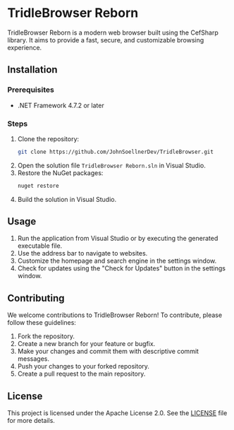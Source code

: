 # TridleBrowser Reborn

TridleBrowser Reborn is a modern web browser built using the CefSharp library. It aims to provide a fast, secure, and customizable browsing experience.

## Installation

### Prerequisites

- .NET Framework 4.7.2 or later

### Steps

1. Clone the repository:
   ```sh
   git clone https://github.com/JohnSoellnerDev/TridleBrowser.git
   ```
2. Open the solution file `TridleBrowser Reborn.sln` in Visual Studio.
3. Restore the NuGet packages:
   ```sh
   nuget restore
   ```
4. Build the solution in Visual Studio.

## Usage

1. Run the application from Visual Studio or by executing the generated executable file.
2. Use the address bar to navigate to websites.
3. Customize the homepage and search engine in the settings window.
4. Check for updates using the "Check for Updates" button in the settings window.

## Contributing

We welcome contributions to TridleBrowser Reborn! To contribute, please follow these guidelines:

1. Fork the repository.
2. Create a new branch for your feature or bugfix.
3. Make your changes and commit them with descriptive commit messages.
4. Push your changes to your forked repository.
5. Create a pull request to the main repository.

## License

This project is licensed under the Apache License 2.0. See the [LICENSE](LICENSE) file for more details.